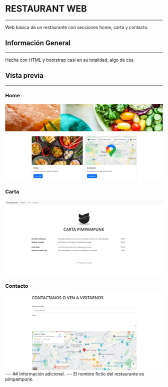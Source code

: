 # RESTAURANT WEB
---
Web básica de un restaurante con secciones home, carta y contacto.



## Información General

---
Hecha con HTML y bootstrap casi en su totalidad, algo de css.

## Vista previa

---

### Home

<img src="/img/home.jpg" alt="muestra"/>

### Carta

<img src="/img/carta.jpg" alt="carta"/>

### Contacto

<img src="/img/contacto.jpg" alt="consola" alt="contacto"/>
---
## Información adicional.
---
El nombre fictio del restaurante es pimpampunk.
